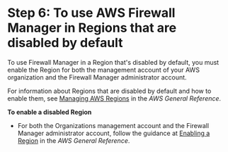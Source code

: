 # Step 6: To use AWS Firewall Manager in Regions that are disabled by default<a name="enable-disabled-region"></a>

To use Firewall Manager in a Region that's disabled by default, you must enable the Region for both the management account of your AWS organization and the Firewall Manager administrator account\. 

For information about Regions that are disabled by default and how to enable them, see [Managing AWS Regions](https://docs.aws.amazon.com/general/latest/gr/rande-manage.html) in the *AWS General Reference*\. 

**To enable a disabled Region**
+ For both the Organizations management account and the Firewall Manager administrator account, follow the guidance at [Enabling a Region](https://docs.aws.amazon.com/general/latest/gr/rande-manage.html#rande-manage-enable) in the *AWS General Reference*\. 